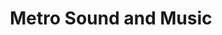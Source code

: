 ---
title: "Metro Sound and Music"
url: /richmond/metro-sound-and-music/
shop: musical instrument
---